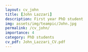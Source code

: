 ```yaml
---
layout: cv_john
title: [John Lazzari]
description: First year PhD student
img: assets/img/teampic/John.jpg
permalink: /cv_john/
importance: 4
category: PhD students
cv_pdf: John_Lazzari_CV.pdf
---
```


